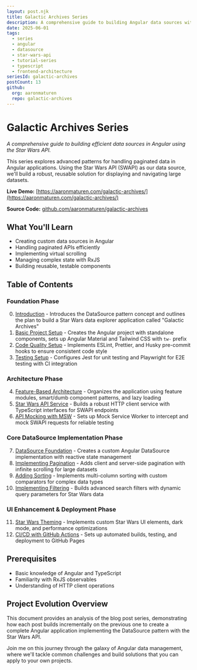 ```yaml
---
layout: post.njk
title: Galactic Archives Series
description: A comprehensive guide to building Angular data sources with SWAPI
date: 2025-06-01
tags:
  - series
  - angular
  - datasource
  - star-wars-api
  - tutorial-series
  - typescript
  - frontend-architecture
seriesId: galactic-archives
postCount: 13
github:
  org: aaronmaturen
  repo: galactic-archives
---
```


# Galactic Archives Series

_A comprehensive guide to building efficient data sources in Angular using the Star Wars API._

This series explores advanced patterns for handling paginated data in Angular applications. Using the Star Wars API (SWAPI) as our data source, we'll build a robust, reusable solution for displaying and navigating large datasets.

**Live Demo:** [https://aaronmaturen.com/galactic-archives/](https://aaronmaturen.com/galactic-archives/)

**Source Code:** [github.com/aaronmaturen/galactic-archives](https://github.com/aaronmaturen/galactic-archives)

## What You'll Learn

- Creating custom data sources in Angular
- Handling paginated APIs efficiently
- Implementing virtual scrolling
- Managing complex state with RxJS
- Building reusable, testable components

## Table of Contents

### Foundation Phase

0. [Introduction](/musings/post-0-introduction/) - Introduces the DataSource pattern concept and outlines the plan to build a Star Wars data explorer application called "Galactic Archives"
1. [Basic Project Setup](/musings/post-1-basic-project-setup/) - Creates the Angular project with standalone components, sets up Angular Material and Tailwind CSS with `tw-` prefix
2. [Code Quality Setup](/musings/post-2-code-quality-setup/) - Implements ESLint, Prettier, and Husky pre-commit hooks to ensure consistent code style
3. [Testing Setup](/musings/post-3-testing-setup/) - Configures Jest for unit testing and Playwright for E2E testing with CI integration

### Architecture Phase

4. [Feature-Based Architecture](/musings/post-4-feature-based-architecture/) - Organizes the application using feature modules, smart/dumb component patterns, and lazy loading
5. [Star Wars API Service](/musings/post-5-star-wars-api-service/) - Builds a robust HTTP client service with TypeScript interfaces for SWAPI endpoints
6. [API Mocking with MSW](/musings/post-6-api-mocking-msw/) - Sets up Mock Service Worker to intercept and mock SWAPI requests for reliable testing

### Core DataSource Implementation Phase

7. [DataSource Foundation](/musings/post-7-datasource-foundation/) - Creates a custom Angular DataSource implementation with reactive state management
8. [Implementing Pagination](/musings/post-8-implementing-pagination/) - Adds client and server-side pagination with infinite scrolling for large datasets
9. [Adding Sorting](/musings/post-9-adding-sorting/) - Implements multi-column sorting with custom comparators for complex data types
10. [Implementing Filtering](/musings/post-10-implementing-filtering/) - Builds advanced search filters with dynamic query parameters for Star Wars data

### UI Enhancement & Deployment Phase

11. [Star Wars Theming](/musings/post-11-star-wars-theming/) - Implements custom Star Wars UI elements, dark mode, and performance optimizations
12. [CI/CD with GitHub Actions](/musings/post-12-cicd-github-actions/) - Sets up automated builds, testing, and deployment to GitHub Pages

## Prerequisites

- Basic knowledge of Angular and TypeScript
- Familiarity with RxJS observables
- Understanding of HTTP client operations

## Project Evolution Overview

This document provides an analysis of the blog post series, demonstrating how each post builds incrementally on the previous one to create a complete Angular application implementing the DataSource pattern with the Star Wars API.

Join me on this journey through the galaxy of Angular data management, where we'll tackle common challenges and build solutions that you can apply to your own projects.
